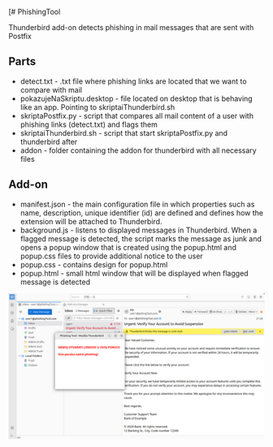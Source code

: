 [# PhishingTool

Thunderbird add-on detects phishing in mail messages that are sent with Postfix

## Parts

* detect.txt - .txt file where phishing links are located that we want to compare with mail
* pokazujeNaSkriptu.desktop - file located on desktop that is behaving like an app. Pointing to skriptaiThunderbird.sh
* skriptaPostfix.py - script that compares all mail content of a user with phishing links (detect.txt) and flags them
* skriptaiThunderbird.sh - script that start skriptaPostfix.py and thunderbird after
* addon - folder containing the addon for thunderbird with all necessary files


## Add-on

* manifest.json - the main configuration file in which properties such as name, description, unique identifier (id) are defined and defines how the extension will be attached to Thunderbird.
* background.js - listens to displayed messages in Thunderbird. When a flagged message is detected, the script marks the message as junk and opens a popup window that is created using the popup.html and popup.css files to provide additional notice to the user
* popup.css - contains design for popup.html
* popup.html - small html window that will be displayed when flagged message is detected

![Architecture Diagram](https://github.com/tonileo/PhishingTool/blob/docs/Snimka%20zaslona%202024-06-01%20212929.png)
